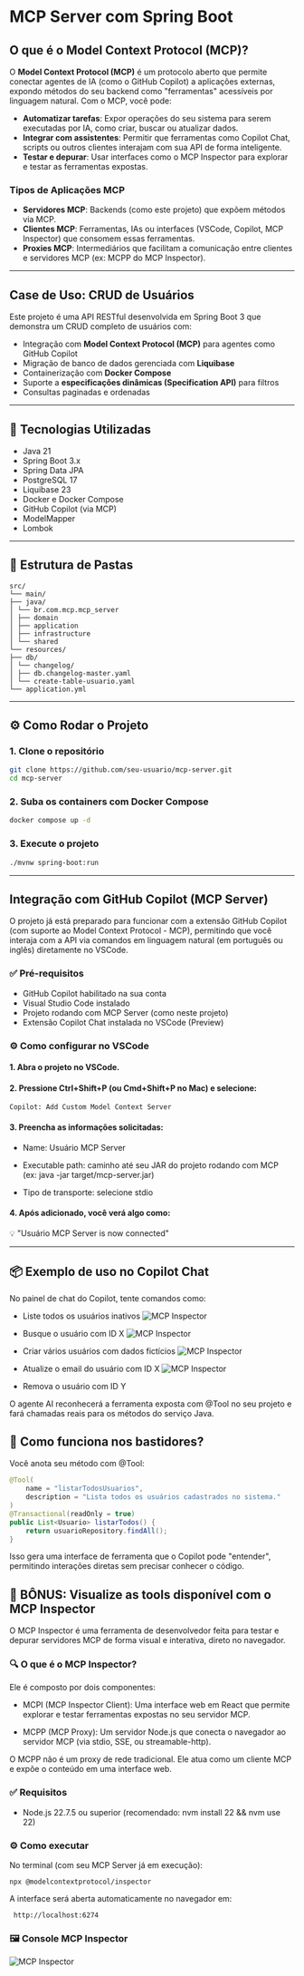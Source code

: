 # MCP Server com Spring Boot

## O que é o Model Context Protocol (MCP)?

O **Model Context Protocol (MCP)** é um protocolo aberto que permite conectar agentes de IA (como o GitHub Copilot) a aplicações externas, expondo métodos do seu backend como "ferramentas" acessíveis por linguagem natural. Com o MCP, você pode:

- **Automatizar tarefas**: Expor operações do seu sistema para serem executadas por IA, como criar, buscar ou atualizar dados.
- **Integrar com assistentes**: Permitir que ferramentas como Copilot Chat, scripts ou outros clientes interajam com sua API de forma inteligente.
- **Testar e depurar**: Usar interfaces como o MCP Inspector para explorar e testar as ferramentas expostas.

### Tipos de Aplicações MCP
- **Servidores MCP**: Backends (como este projeto) que expõem métodos via MCP.
- **Clientes MCP**: Ferramentas, IAs ou interfaces (VSCode, Copilot, MCP Inspector) que consomem essas ferramentas.
- **Proxies MCP**: Intermediários que facilitam a comunicação entre clientes e servidores MCP (ex: MCPP do MCP Inspector).

---

## Case de Uso: CRUD de Usuários

Este projeto é uma API RESTful desenvolvida em Spring Boot 3 que demonstra um CRUD completo de usuários com:

- Integração com **Model Context Protocol (MCP)** para agentes como GitHub Copilot
- Migração de banco de dados gerenciada com **Liquibase**
- Containerização com **Docker Compose**
- Suporte a **especificações dinâmicas (Specification API)** para filtros
- Consultas paginadas e ordenadas

---

## 🚀 Tecnologias Utilizadas

- Java 21
- Spring Boot 3.x
- Spring Data JPA
- PostgreSQL 17
- Liquibase 23
- Docker e Docker Compose
- GitHub Copilot (via MCP)
- ModelMapper
- Lombok

---

## 📁 Estrutura de Pastas

```
src/
└── main/
├── java/
│ └── br.com.mcp.mcp_server
│ ├── domain
│ ├── application
│ ├── infrastructure
│ └── shared
└── resources/
├── db/
│ └── changelog/
│ ├── db.changelog-master.yaml
│ └── create-table-usuario.yaml
└── application.yml
```

---

## ⚙️ Como Rodar o Projeto

### 1. Clone o repositório

```bash
git clone https://github.com/seu-usuario/mcp-server.git
cd mcp-server
```

### 2. Suba os containers com Docker Compose

```bash
docker compose up -d
```

### 3. Execute o projeto
```bash
./mvnw spring-boot:run
```

---

## Integração com GitHub Copilot (MCP Server)

O projeto já está preparado para funcionar com a extensão GitHub Copilot (com suporte ao Model Context Protocol - MCP), permitindo que você interaja com a API via comandos em linguagem natural (em português ou inglês) diretamente no VSCode.

### ✅ Pré-requisitos

- GitHub Copilot habilitado na sua conta
- Visual Studio Code instalado
- Projeto rodando com MCP Server (como neste projeto)
- Extensão Copilot Chat instalada no VSCode (Preview)

### ⚙️ Como configurar no VSCode

#### 1. Abra o projeto no VSCode.

#### 2. Pressione Ctrl+Shift+P (ou Cmd+Shift+P no Mac) e selecione:

```vbet
Copilot: Add Custom Model Context Server
```

#### 3. Preencha as informações solicitadas:

- Name: Usuário MCP Server

- Executable path: caminho até seu JAR do projeto rodando com MCP (ex: java -jar target/mcp-server.jar)

- Tipo de transporte: selecione stdio

#### 4. Após adicionado, você verá algo como:

💡 "Usuário MCP Server is now connected"

---

## 📦 Exemplo de uso no Copilot Chat
No painel de chat do Copilot, tente comandos como:

- Liste todos os usuários inativos
![MCP Inspector](docs/copilot-busca-inativos.png)

- Busque o usuário com ID X
![MCP Inspector](docs/copilot-busca-por-id.png)

- Criar vários usuários com dados fictícios
![MCP Inspector](docs/copilot-criar.png)

- Atualize o email do usuário com ID X
![MCP Inspector](docs/copilot-atualizar.png)

- Remova o usuário com ID Y

O agente AI reconhecerá a ferramenta exposta com @Tool no seu projeto e fará chamadas reais para os métodos do serviço Java.

## 💬 Como funciona nos bastidores?

Você anota seu método com @Tool:

```java
@Tool(
    name = "listarTodosUsuarios",
    description = "Lista todos os usuários cadastrados no sistema."
)
@Transactional(readOnly = true)
public List<Usuario> listarTodos() {
    return usuarioRepository.findAll();
}
```

Isso gera uma interface de ferramenta que o Copilot pode "entender", permitindo interações diretas sem precisar conhecer o código.

## 🎁 BÔNUS: Visualize as tools disponível com o MCP Inspector 

O MCP Inspector é uma ferramenta de desenvolvedor feita para testar e depurar servidores MCP de forma visual e interativa, direto no navegador.

### 🔍 O que é o MCP Inspector?
Ele é composto por dois componentes:

- MCPI (MCP Inspector Client): Uma interface web em React que permite explorar e testar ferramentas expostas no seu servidor MCP.

- MCPP (MCP Proxy): Um servidor Node.js que conecta o navegador ao servidor MCP (via stdio, SSE, ou streamable-http).

O MCPP não é um proxy de rede tradicional. Ele atua como um cliente MCP e expõe o conteúdo em uma interface web.

### ✅ Requisitos
- Node.js 22.7.5 ou superior (recomendado: nvm install 22 && nvm use 22)

### ⚙️ Como executar
No terminal (com seu MCP Server já em execução):

```
npx @modelcontextprotocol/inspector
```

A interface será aberta automaticamente no navegador em:

```
 http://localhost:6274
```

### 🖼️ Console MCP Inspector
![MCP Inspector](docs/mcp-inspector.png)